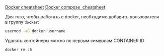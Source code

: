 [Docker cheatsheet](https://quickref.me/docker.html)
[Docker compose  cheatsheet](https://devhints.io/docker-compose)

Для того, чтобы работать с docker, необходимо добавить пользователя в группу `docker`:
```bash 
usermod -aG docker username
```


Удалять контейнеры можно по первым символам CONTAINER ID

```bash
docker rm c6
```
